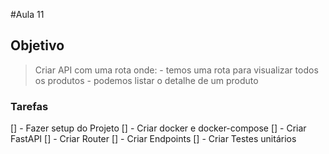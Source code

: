 #Aula 11

## Objetivo

> Criar API com uma rota onde:
    - temos uma rota para visualizar todos os produtos
    - podemos listar o detalhe de um produto


### Tarefas

[] - Fazer setup do Projeto
[] - Criar docker e docker-compose
[] - Criar FastAPI
[] - Criar Router
[] - Criar Endpoints
[] - Criar Testes unitários
